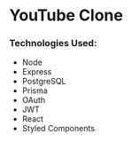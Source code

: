 # YouTube Clone

### Technologies Used:

- Node
- Express
- PostgreSQL
- Prisma
- OAuth
- JWT
- React
- Styled Components
